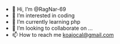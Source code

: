 - 👋 Hi, I’m @RagNar-69
- 👀 I’m interested in coding
- 🌱 I’m currently learning php
- 💞️ I’m looking to collaborate on ...
- 📫 How to reach me koajocal@gmail.com

<!---
RagNar-69/RagNar-69 is a ✨ special ✨ repository because its `README.md` (this file) appears on your GitHub profile.
You can click the Preview link to take a look at your changes.
--->
